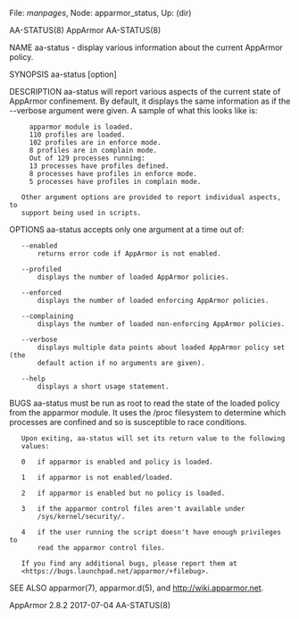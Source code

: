 File: *manpages*,  Node: apparmor_status,  Up: (dir)

AA-STATUS(8)                       AppArmor                       AA-STATUS(8)



NAME
       aa-status - display various information about the current AppArmor
       policy.

SYNOPSIS
       aa-status [option]

DESCRIPTION
       aa-status will report various aspects of the current state of AppArmor
       confinement. By default, it displays the same information as if the
       --verbose argument were given. A sample of what this looks like is:

         apparmor module is loaded.
         110 profiles are loaded.
         102 profiles are in enforce mode.
         8 profiles are in complain mode.
         Out of 129 processes running:
         13 processes have profiles defined.
         8 processes have profiles in enforce mode.
         5 processes have profiles in complain mode.

       Other argument options are provided to report individual aspects, to
       support being used in scripts.

OPTIONS
       aa-status accepts only one argument at a time out of:

       --enabled
           returns error code if AppArmor is not enabled.

       --profiled
           displays the number of loaded AppArmor policies.

       --enforced
           displays the number of loaded enforcing AppArmor policies.

       --complaining
           displays the number of loaded non-enforcing AppArmor policies.

       --verbose
           displays multiple data points about loaded AppArmor policy set (the
           default action if no arguments are given).

       --help
           displays a short usage statement.

BUGS
       aa-status must be run as root to read the state of the loaded policy
       from the apparmor module. It uses the /proc filesystem to determine
       which processes are confined and so is susceptible to race conditions.

       Upon exiting, aa-status will set its return value to the following
       values:

       0   if apparmor is enabled and policy is loaded.

       1   if apparmor is not enabled/loaded.

       2   if apparmor is enabled but no policy is loaded.

       3   if the apparmor control files aren't available under
           /sys/kernel/security/.

       4   if the user running the script doesn't have enough privileges to
           read the apparmor control files.

       If you find any additional bugs, please report them at
       <https://bugs.launchpad.net/apparmor/+filebug>.

SEE ALSO
       apparmor(7), apparmor.d(5), and <http://wiki.apparmor.net>.



AppArmor 2.8.2                    2017-07-04                      AA-STATUS(8)
